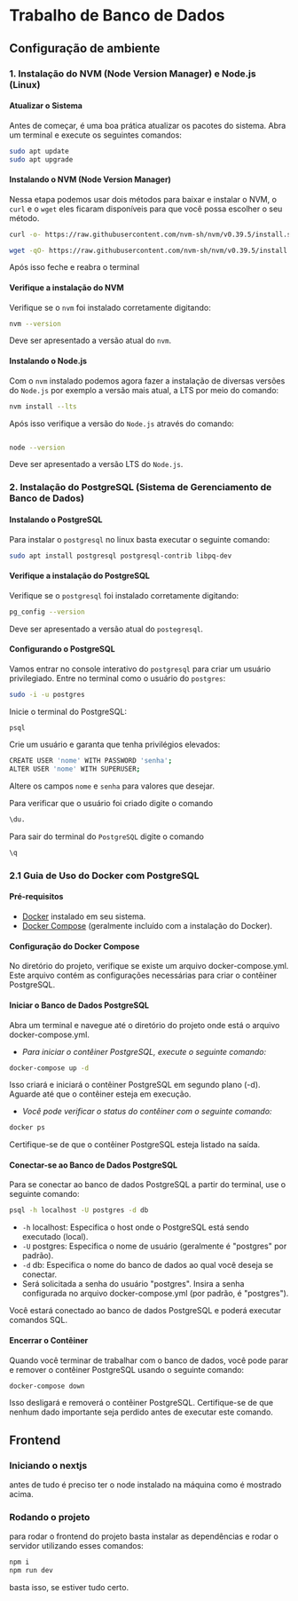 # Trabalho de Banco de Dados

## Configuração de ambiente

### 1. Instalação do NVM (Node Version Manager) e Node.js (Linux)

#### Atualizar o Sistema

Antes de começar, é uma boa prática atualizar os pacotes do sistema. Abra um terminal e execute os seguintes comandos:

```bash
sudo apt update
sudo apt upgrade
```

#### Instalando o NVM (Node Version Manager)

Nessa etapa podemos usar dois métodos para baixar e instalar o NVM, o `curl` e o `wget` eles ficaram disponíveis para que você possa escolher o seu método.

```bash
curl -o- https://raw.githubusercontent.com/nvm-sh/nvm/v0.39.5/install.sh | bash
```

```bash
wget -qO- https://raw.githubusercontent.com/nvm-sh/nvm/v0.39.5/install.sh | bash
```

Após isso feche e reabra o terminal

#### Verifique a instalação do NVM

Verifique se o `nvm` foi instalado corretamente digitando:

```bash
nvm --version
```

Deve ser apresentado a versão atual do `nvm`.

#### Instalando o Node.js

Com o `nvm` instalado podemos agora fazer a instalação de diversas versões do `Node.js` por exemplo a versão mais atual, a LTS por meio do comando:

```bash
nvm install --lts
```

Após isso verifique a versão do `Node.js` através do comando:

```bash

node --version
```

Deve ser apresentado a versão LTS do `Node.js`.

### 2. Instalação do PostgreSQL (Sistema de Gerenciamento de Banco de Dados)

#### Instalando o PostgreSQL

Para instalar o `postgresql` no linux basta executar o seguinte comando:

```bash
sudo apt install postgresql postgresql-contrib libpq-dev
```

#### Verifique a instalação do PostgreSQL

Verifique se o `postgresql` foi instalado corretamente digitando:

```bash
pg_config --version
```

Deve ser apresentado a versão atual do `postegresql`.

#### Configurando o PostgreSQL

Vamos entrar no console interativo do `postgresql` para criar um usuário privilegiado. Entre no terminal como o usuário do `postgres`:

```bash
sudo -i -u postgres
```

Inicie o terminal do PostgreSQL:

```bash
psql
```

Crie um usuário e garanta que tenha privilégios elevados:

```bash
CREATE USER 'nome' WITH PASSWORD 'senha';
ALTER USER 'nome' WITH SUPERUSER;
```

Altere os campos `nome` e `senha` para valores que desejar.

Para verificar que o usuário foi criado digite o comando

```bash
\du.
```

Para sair do terminal do `PostgreSQL` digite o comando

```bash
\q
```

### 2.1 Guia de Uso do Docker com PostgreSQL

#### Pré-requisitos
- [Docker](https://www.docker.com/get-started/) instalado em seu sistema.
- [Docker Compose](https://docs.docker.com/compose/install/) (geralmente incluído com a instalação do Docker).

#### Configuração do Docker Compose

No diretório do projeto, verifique se existe um arquivo docker-compose.yml. Este arquivo contém as configurações necessárias para criar o contêiner PostgreSQL.

#### Iniciar o Banco de Dados PostgreSQL

Abra um terminal e navegue até o diretório do projeto onde está o arquivo docker-compose.yml.
- *Para iniciar o contêiner PostgreSQL, execute o seguinte comando:*

```bash
docker-compose up -d
```
Isso criará e iniciará o contêiner PostgreSQL em segundo plano (-d).
Aguarde até que o contêiner esteja em execução. 
- *Você pode verificar o status do contêiner com o seguinte comando:*

```bash
docker ps
```
Certifique-se de que o contêiner PostgreSQL esteja listado na saída.

#### Conectar-se ao Banco de Dados PostgreSQL
Para se conectar ao banco de dados PostgreSQL a partir do terminal, use o seguinte comando:

```bash
psql -h localhost -U postgres -d db
```
- `-h` localhost: Especifica o host onde o PostgreSQL está sendo executado (local).
- `-U` postgres: Especifica o nome de usuário (geralmente é "postgres" por padrão).
- `-d` db: Especifica o nome do banco de dados ao qual você deseja se conectar.
- Será solicitada a senha do usuário "postgres". Insira a senha configurada no arquivo docker-compose.yml (por padrão, é "postgres").

Você estará conectado ao banco de dados PostgreSQL e poderá executar comandos SQL.

#### Encerrar o Contêiner
Quando você terminar de trabalhar com o banco de dados, você pode parar e remover o contêiner PostgreSQL usando o seguinte comando:

```bash
docker-compose down
```

Isso desligará e removerá o contêiner PostgreSQL. Certifique-se de que nenhum dado importante seja perdido antes de executar este comando.

## Frontend

### Iniciando o nextjs

antes de tudo é preciso ter o node instalado na máquina como é mostrado acima.

### Rodando o projeto

para rodar o frontend do projeto basta instalar as dependências e rodar o servidor utilizando esses comandos:

```bash
npm i
npm run dev
```

basta isso, se estiver tudo certo.
